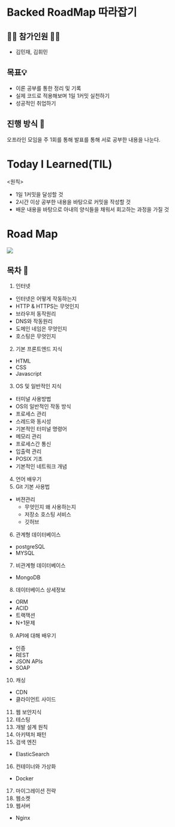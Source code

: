 # Backed RoadMap 따라잡기

## 🙋‍♂️ 참가인원 🙋‍♀️

- 김민재, 김휘민

## 목표💡

- 이론 공부를 통한 정리 및 기록
- 실제 코드로 적용해보며 1일 1커밋 실천하기
- 성공적인 취업하기

## 진행 방식 🎲

오프라인 모임을 주 1회를 통해 발표를 통해 서로 공부한 내용을 나눈다.

# Today I Learned(TIL)

<원칙>

- 1일 1커밋을 달성할 것
- 2시간 이상 공부한 내용을 바탕으로 커밋을 작성할 것
- 배운 내용을 바탕으로 아내의 양식들을 채워서 회고하는 과정을 가질 것

# Road Map

![](https://images.velog.io/images/minj9_6/post/0f0cc0a2-06d7-4aae-946a-d8f458a68614/image.png)

## 목차 🔎

1. 인터넷

- 인터넷은 어떻게 작동하는지
- HTTP & HTTPS는 무엇인지
- 브라우저 동작원리
- DNS와 작동원리
- 도메인 네임은 무엇인지
- 호스팅은 무엇인지

2. 기본 프론트엔드 지식

- HTML
- CSS
- Javascript

3. OS 및 일반적인 지식

- 터미널 사용방법
- OS의 일반적인 작동 방식
- 프로세스 관리
- 스레드와 동시성
- 기본적인 터미널 명령어
- 메모리 관리
- 프로세스간 통신
- 입출력 관리
- POSIX 기초
- 기본적인 네트워크 개념

4.  언어 배우기
5.  Git 기본 사용법

- 버젼관리
  - 무엇인지 왜 사용하는지
  - 저장소 호스팅 서비스
  - 깃허브

6. 관계형 데이터베이스

- postgreSQL
- MYSQL

7. 비관계형 데이터베이스

- MongoDB

8. 데이터베이스 상세정보

- ORM
- ACID
- 트랙잭션
- N+1문제

9. API에 대해 배우기

- 인증
- REST
- JSON APIs
- SOAP

10. 캐싱

- CDN
- 클라이언트 사이드

11. 웹 보안지식
12. 테스팅
13. 개발 설계 원칙
14. 아키텍처 패턴
15. 검색 엔진

- ElasticSearch

16. 컨테이너와 가상화

- Docker

17. 마이그레이션 전략
18. 웹소켓
19. 웹서버

- Nginx
